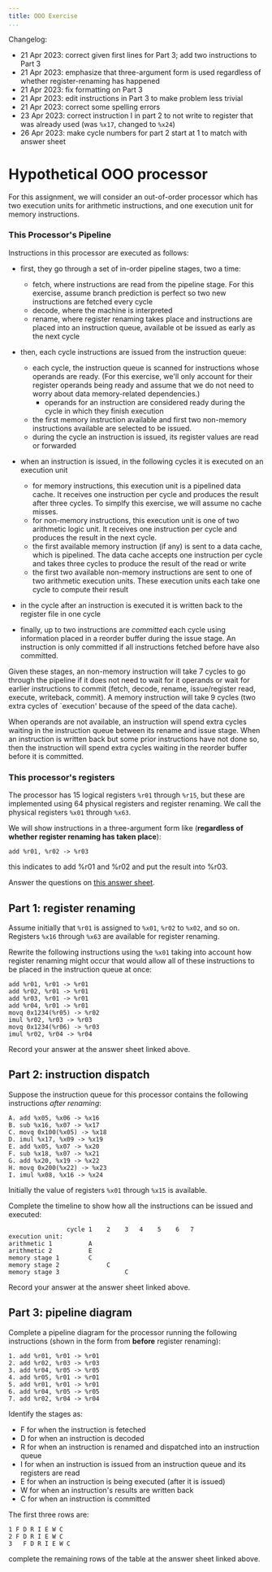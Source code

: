 ```yaml
---
title: OOO Exercise
...
```


<div class="changelog">
Changelog:

*  21 Apr 2023: correct given first lines for Part 3; add two instructions to Part 3
*  21 Apr 2023: emphasize that three-argument form is used regardless of whether register-renaming has happened
*  21 Apr 2023: fix formatting on Part 3
*  21 Apr 2023: edit instructions in Part 3 to make problem less trivial
*  21 Apr 2023: correct some spelling errors
*  23 Apr 2023: correct instruction I in part 2 to not write to register that was already used (was `%x17`, changed to `%x24`)
*  26 Apr 2023: make cycle numbers for part 2 start at 1 to match with answer sheet
</div>

# Hypothetical OOO processor

For this assignment, we will consider an out-of-order processor which has two execution units for
arithmetic instructions, and one execution unit for memory instructions.

### This Processor's Pipeline 
Instructions in this processor are executed as follows:

*  first, they go through a set of in-order pipeline stages, two a time:

    *  fetch, where instructions are read from the pipeline stage. For this exercise, assume branch prediction is perfect so two new instructions
       are fetched every cycle
    *  decode, where the machine is interpreted
    *  rename, where register renaming takes place and instructions are placed into an instruction queue, available ot be issued as early
       as the next cycle

*  then, each cycle instructions are issued from the instruction queue:
    
    *  each cycle, the instruction queue is scanned for instructions whose operands are ready. (For this exercise, we'll only account for their register operands
        being ready and assume that we do not need to worry about data memory-related dependencies.)
        *  operands for an instruction are considered ready during the cycle in which they finish execution
    *  the first memory instruction available and first two non-memory instructions available are selected to be issued.
    *  during the cycle an instruction is issued, its register values are read or forwarded

*  when an instruction is issued, in the following cycles it is executed on an execution unit
    *  for memory instructions, this execution unit is a pipelined data cache. It receives one instruction per cycle
        and produces the result after three cycles. To simplfy this exercise, we will assume no cache misses.
    *  for non-memory instructions, this execution unit is one of two arithmetic logic unit. It receives one instruction per
        cycle and produces the result in the next cycle.
    *  the first available memory instruction (if any) is sent to a data cache, which is pipelined. The data cache accepts one instruction per cycle
        and takes three cycles to produce the result of the read or write
    *  the first two available non-memory instructions are sent to one of two arithmetic execution units. These execution units each take one cycle
        to compute their result

*  in the cycle after an instruction is executed it is written back to the register file in one cycle
*  finally, up to two instructions are *committed* each cycle using information placed in a reorder buffer during the issue stage.
    An instruction is only committed if all instructions fetched before have also committed.

Given these stages, an non-memory instruction will take 7 cycles to go through the pipeline if it does not need to wait for it operands
or wait for earlier instructions to commit (fetch, decode, rename, issue/register read, execute, writeback, commit).
A memory instruction will take 9 cycles (two extra cycles of `execution' because of the speed of the data cache).

When operands are not available, an instruction will spend extra cycles waiting in the instruction queue between its rename
and issue stage. When an instruction is written back but some prior instructions have not done so,
then the instruction will spend extra cycles waiting in the reorder buffer before it is committed.

### This processor's registers

The processor has 15 logical registers `%r01` through `%r15`, but these are implemented using 64 physical registers and register renaming. We call the physical registers `%x01` through `%x63`.

We will show instructions in a three-argument form like (**regardless of whether register renaming has taken place**):
    
    add %r01, %r02 -> %r03

this indicates to add %r01 and %r02 and put the result into %r03.

Answer the questions on [this answer sheet](https://kytos02.cs.virginia.edu/cs3130-spring2023/ooo.php).

## Part 1: register renaming

Assume initially that `%r01` is assigned to `%x01`, `%r02` to `%x02`, and so on.
Registers `%x16` through `%x63` are available for register renaming.

Rewrite the following instructions using the `%x01` taking into account how register renaming
might occur that would allow all of these instructions to be placed in the instruction queue
at once:

    add %r01, %r01 -> %r01
    add %r02, %r01 -> %r01
    add %r03, %r01 -> %r01
    add %r04, %r01 -> %r01
    movq 0x1234(%r05) -> %r02
    imul %r02, %r03 -> %r03
    movq 0x1234(%r06) -> %r03
    imul %r02, %r04 -> %r04

Record your answer at the answer sheet linked above.

## Part 2: instruction dispatch

Suppose the instruction queue for this processor contains the following instructions
*after renaming*:

    A. add %x05, %x06 -> %x16
    B. sub %x16, %x07 -> %x17
    C. movq 0x100(%x05) -> %x18
    D. imul %x17, %x09 -> %x19
    E. add %x05, %x07 -> %x20
    F. sub %x18, %x07 -> %x21
    G. add %x20, %x19 -> %x22
    H. movq 0x200(%x22) -> %x23
    I. imul %x08, %x16 -> %x24

Initially the value of registers `%x01` through `%x15` is available.


Complete the timeline to show how all the instructions can be issued and executed:

                    cycle 1    2    3   4    5    6   7
    execution unit:       
    arithmetic 1          A
    arithmetic 2          E
    memory stage 1        C
    memory stage 2             C
    memory stage 3                  C
    
Record your answer at the answer sheet linked above.

## Part 3: pipeline diagram

Complete a pipeline diagram for the processor running the following instructions
(shown in the form from **before** register renaming):

    1. add %r01, %r01 -> %r01
    2. add %r02, %r03 -> %r03
    3. add %r04, %r05 -> %r05
    4. add %r05, %r01 -> %r01
    5. add %r01, %r01 -> %r01
    6. add %r04, %r05 -> %r05
    7. add %r02, %r04 -> %r04

Identify the stages as:

*  F for when the instruction is feteched
*  D for when an instruction is decoded
*  R for when an instruction is renamed and dispatched into an instruction queue
*  I for when an instruction is issued from an instruction queue and its registers are read
*  E for when an instruction is being executed (after it is issued)
*  W for when an instruction's results are written back
*  C for when an instruction is committed

The first three rows are:

    1 F D R I E W C
    2 F D R I E W C
    3   F D R I E W C

complete the remaining rows of the table at the answer sheet linked above.

